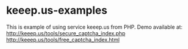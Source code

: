 keeep.us-examples
=================

This is example of using service keeep.us from PHP.
Demo available at:
http://keeep.us/tools/secure_captcha_index.php
http://keeep.us/tools/free_captcha_index.html

